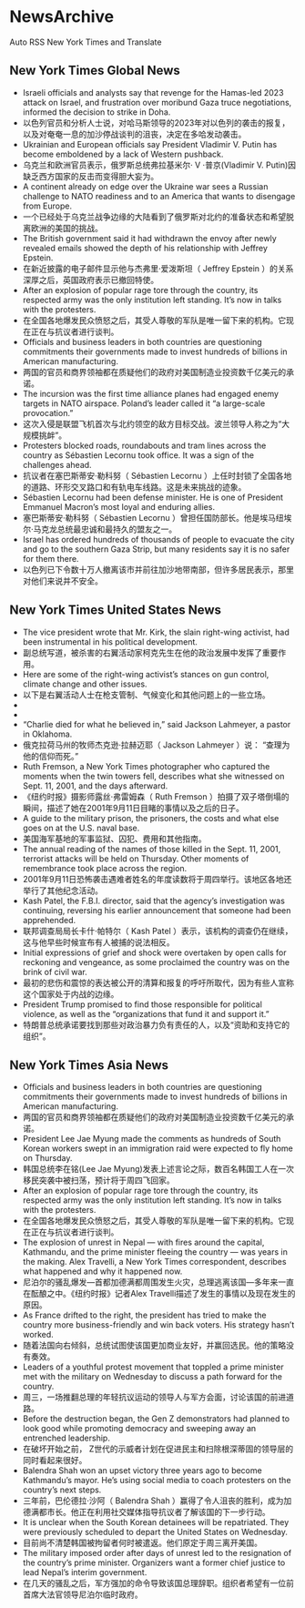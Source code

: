 # NewsArchive
Auto RSS New York Times and Translate

## New York Times Global News
* Israeli officials and analysts say that revenge for the Hamas-led 2023 attack on Israel, and frustration over moribund Gaza truce negotiations, informed the decision to strike in Doha.
* 以色列官员和分析人士说，对哈马斯领导的2023年对以色列的袭击的报复，以及对奄奄一息的加沙停战谈判的沮丧，决定在多哈发动袭击。
* Ukrainian and European officials say President Vladimir V. Putin has become emboldened by a lack of Western pushback.
* 乌克兰和欧洲官员表示，俄罗斯总统弗拉基米尔· V ·普京(Vladimir V. Putin)因缺乏西方国家的反击而变得胆大妄为。
* A continent already on edge over the Ukraine war sees a Russian challenge to NATO readiness and to an America that wants to disengage from Europe.
* 一个已经处于乌克兰战争边缘的大陆看到了俄罗斯对北约的准备状态和希望脱离欧洲的美国的挑战。
* The British government said it had withdrawn the envoy after newly revealed emails showed the depth of his relationship with Jeffrey Epstein.
* 在新近披露的电子邮件显示他与杰弗里·爱泼斯坦（ Jeffrey Epstein ）的关系深厚之后，英国政府表示已撤回特使。
* After an explosion of popular rage tore through the country, its respected army was the only institution left standing. It’s now in talks with the protesters.
* 在全国各地爆发民众愤怒之后，其受人尊敬的军队是唯一留下来的机构。它现在正在与抗议者进行谈判。
* Officials and business leaders in both countries are questioning commitments their governments made to invest hundreds of billions in American manufacturing.
* 两国的官员和商界领袖都在质疑他们的政府对美国制造业投资数千亿美元的承诺。
* The incursion was the first time alliance planes had engaged enemy targets in NATO airspace. Poland’s leader called it “a large-scale provocation.”
* 这次入侵是联盟飞机首次与北约领空的敌方目标交战。波兰领导人称之为“大规模挑衅”。
* Protesters blocked roads, roundabouts and tram lines across the country as Sébastien Lecornu took office. It was a sign of the challenges ahead.
* 抗议者在塞巴斯蒂安·勒科努（ Sébastien Lecornu ）上任时封锁了全国各地的道路、环形交叉路口和有轨电车线路。这是未来挑战的迹象。
* Sébastien Lecornu had been defense minister. He is one of President Emmanuel Macron’s most loyal and enduring allies.
* 塞巴斯蒂安·勒科努（ Sébastien Lecornu ）曾担任国防部长。他是埃马纽埃尔·马克龙总统最忠诚和最持久的盟友之一。
* Israel has ordered hundreds of thousands of people to evacuate the city and go to the southern Gaza Strip, but many residents say it is no safer for them there.
* 以色列已下令数十万人撤离该市并前往加沙地带南部，但许多居民表示，那里对他们来说并不安全。

## New York Times United States News
* The vice president wrote that Mr. Kirk, the slain right-wing activist, had been instrumental in his political development.
* 副总统写道，被杀害的右翼活动家柯克先生在他的政治发展中发挥了重要作用。
* Here are some of the right-wing activist’s stances on gun control, climate change and other issues.
* 以下是右翼活动人士在枪支管制、气候变化和其他问题上的一些立场。
* 
* 
* “Charlie died for what he believed in,” said Jackson Lahmeyer, a pastor in Oklahoma.
* 俄克拉荷马州的牧师杰克逊·拉赫迈耶（ Jackson Lahmeyer ）说： “查理为他的信仰而死。”
* Ruth Fremson, a New York Times photographer who captured the moments when the twin towers fell, describes what she witnessed on Sept. 11, 2001, and the days afterward.
* 《纽约时报》摄影师露丝·弗雷姆森（ Ruth Fremson ）拍摄了双子塔倒塌的瞬间，描述了她在2001年9月11日目睹的事情以及之后的日子。
* A guide to the military prison, the prisoners, the costs and what else goes on at the U.S. naval base.
* 美国海军基地的军事监狱、囚犯、费用和其他指南。
* The annual reading of the names of those killed in the Sept. 11, 2001, terrorist attacks will be held on Thursday. Other moments of remembrance took place across the region.
* 2001年9月11日恐怖袭击遇难者姓名的年度读数将于周四举行。该地区各地还举行了其他纪念活动。
* Kash Patel, the F.B.I. director, said that the agency’s investigation was continuing, reversing his earlier announcement that someone had been apprehended.
* 联邦调查局局长卡什·帕特尔（ Kash Patel ）表示，该机构的调查仍在继续，这与他早些时候宣布有人被捕的说法相反。
* Initial expressions of grief and shock were overtaken by open calls for reckoning and vengeance, as some proclaimed the country was on the brink of civil war.
* 最初的悲伤和震惊的表达被公开的清算和报复的呼吁所取代，因为有些人宣称这个国家处于内战的边缘。
* President Trump promised to find those responsible for political violence, as well as the “organizations that fund it and support it.”
* 特朗普总统承诺要找到那些对政治暴力负有责任的人，以及“资助和支持它的组织”。

## New York Times Asia News
* Officials and business leaders in both countries are questioning commitments their governments made to invest hundreds of billions in American manufacturing.
* 两国的官员和商界领袖都在质疑他们的政府对美国制造业投资数千亿美元的承诺。
* President Lee Jae Myung made the comments as hundreds of South Korean workers swept in an immigration raid were expected to fly home on Thursday.
* 韩国总统李在铭(Lee Jae Myung)发表上述言论之际，数百名韩国工人在一次移民突袭中被扫荡，预计将于周四飞回家。
* After an explosion of popular rage tore through the country, its respected army was the only institution left standing. It’s now in talks with the protesters.
* 在全国各地爆发民众愤怒之后，其受人尊敬的军队是唯一留下来的机构。它现在正在与抗议者进行谈判。
* The explosion of unrest in Nepal — with fires around the capital, Kathmandu, and the prime minister fleeing the country — was years in the making. Alex Travelli, a New York Times correspondent, describes what happened and why it happened now.
* 尼泊尔的骚乱爆发—首都加德满都周围发生火灾，总理逃离该国—多年来一直在酝酿之中。《纽约时报》记者Alex Travelli描述了发生的事情以及现在发生的原因。
* As France drifted to the right, the president has tried to make the country more business-friendly and win back voters. His strategy hasn’t worked.
* 随着法国向右倾斜，总统试图使该国更加商业友好，并赢回选民。他的策略没有奏效。
* Leaders of a youthful protest movement that toppled a prime minister met with the military on Wednesday to discuss a path forward for the country.
* 周三，一场推翻总理的年轻抗议运动的领导人与军方会面，讨论该国的前进道路。
* Before the destruction began, the Gen Z demonstrators had planned to look good while promoting democracy and sweeping away an entrenched leadership.
* 在破坏开始之前， Z世代的示威者计划在促进民主和扫除根深蒂固的领导层的同时看起来很好。
* Balendra Shah won an upset victory three years ago to become Kathmandu’s mayor. He’s using social media to coach protesters on the country’s next steps.
* 三年前，巴伦德拉·沙阿（ Balendra Shah ）赢得了令人沮丧的胜利，成为加德满都市长。他正在利用社交媒体指导抗议者了解该国的下一步行动。
* It is unclear when the South Korean detainees will be repatriated. They were previously scheduled to depart the United States on Wednesday.
* 目前尚不清楚韩国被拘留者何时被遣返。他们原定于周三离开美国。
* The military imposed order after days of unrest led to the resignation of the country’s prime minister. Organizers want a former chief justice to lead Nepal’s interim government.
* 在几天的骚乱之后，军方强加的命令导致该国总理辞职。组织者希望有一位前首席大法官领导尼泊尔临时政府。

